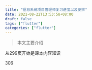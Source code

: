 ```yaml
---
title: "信息系统项目管理师复习进度以及安排"
date: 2021-08-22T13:53:58+08:00
draft: false
tags: ["flutter"]
categories: ["flutter"]
---
```


> 本文主要介绍

<!--more-->



从299页开始是课本内容知识

306
